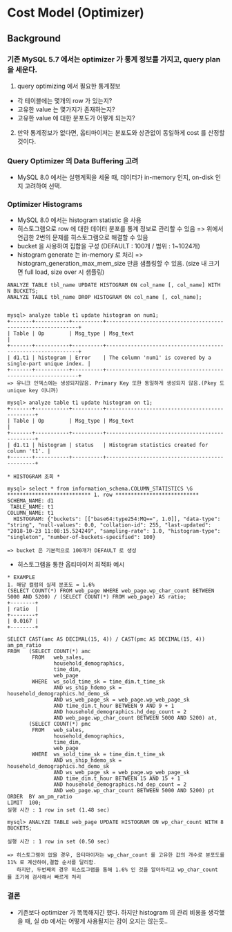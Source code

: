 # Cost Model (Optimizer)
## Background
### 기존 MySQL 5.7 에서는 optimizer 가 통계 정보를 가지고, query plan 을 세운다.
1. query optimizing 에서 필요한 통계정보
- 각 테이블에는 몇개의 row 가 있는지?
- 고유한 value 는 몇가지가 존재하는지?
- 고유한 value 에 대한 분포도가 어떻게 되는지?

2. 만약 통계정보가 없다면, 옵티마이저는 분포도와 상관없이 동일하게 cost 를 산정할 것이다.


### Query Optimizer 의 Data Buffering 고려
- MySQL 8.0 에서는 실행계획을 세울 때, 데이터가 in-memory 인지, on-disk 인지 고려하여 선택.

### Optimizer Histograms
- MySQL 8.0 에서는 histogram statistic 을 사용
- 히스토그램으로 row 에 대한 데이터 분포를 통계 정보로 관리할 수 있음 => 위에서 언급한 2번의 문제를 히스토그램으로 해결할 수 있음
- bucket 을 사용하여 집합을 구성 (DEFAULT : 100개 / 범위 : 1~1024개)
- histogram generate 는 in-memory 로 처리
  => histogram_generation_max_mem_size 만큼 샘플링할 수 있음. (size 내 크기면 full load, size over 시 샘플링)


```
ANALYZE TABLE tbl_name UPDATE HISTOGRAM ON col_name [, col_name] WITH N BUCKETS;
ANALYZE TABLE tbl_name DROP HISTOGRAM ON col_name [, col_name];


mysql> analyze table t1 update histogram on num1;
+-------+-----------+----------+-------------------------------------------------------------+
| Table | Op        | Msg_type | Msg_text                                                    |
+-------+-----------+----------+-------------------------------------------------------------+
| d1.t1 | histogram | Error    | The column 'num1' is covered by a single-part unique index. |
+-------+-----------+----------+-------------------------------------------------------------+
=> 유니크 인덱스에는 생성되지않음. Primary Key 또한 동일하게 생성되지 않음.(Pkey 도 unique key 이니까)

mysql> analyze table t1 update histogram on t1;
+-------+-----------+----------+-----------------------------------------------+
| Table | Op        | Msg_type | Msg_text                                      |
+-------+-----------+----------+-----------------------------------------------+
| d1.t1 | histogram | status   | Histogram statistics created for column 't1'. |
+-------+-----------+----------+-----------------------------------------------+

* HISTOGRAM 조회 *

mysql> select * from information_schema.COLUMN_STATISTICS \G
*************************** 1. row ***************************
SCHEMA_NAME: d1
 TABLE_NAME: t1
COLUMN_NAME: t1
  HISTOGRAM: {"buckets": [["base64:type254:MQ==", 1.0]], "data-type": "string", "null-values": 0.0, "collation-id": 255, "last-updated": "2018-10-23 11:08:15.524249", "sampling-rate": 1.0, "histogram-type": "singleton", "number-of-buckets-specified": 100}

=> bucket 은 기본적으로 100개가 DEFAULT 로 생성

```

- 히스토그램을 통한 옵티마이저 최적화 예시
```
* EXAMPLE
1. 해당 컬럼의 실제 분포도 = 1.6%
(SELECT COUNT(*) FROM web_page WHERE web_page.wp_char_count BETWEEN 5000 AND 5200) / (SELECT COUNT(*) FROM web_page) AS ratio;
+--------+
| ratio  |
+--------+
| 0.0167 |
+--------+

SELECT CAST(amc AS DECIMAL(15, 4)) / CAST(pmc AS DECIMAL(15, 4)) am_pm_ratio
FROM   (SELECT COUNT(*) amc
        FROM   web_sales,
               household_demographics,
               time_dim,
               web_page
        WHERE  ws_sold_time_sk = time_dim.t_time_sk
               AND ws_ship_hdemo_sk = household_demographics.hd_demo_sk
               AND ws_web_page_sk = web_page.wp_web_page_sk
               AND time_dim.t_hour BETWEEN 9 AND 9 + 1
               AND household_demographics.hd_dep_count = 2
               AND web_page.wp_char_count BETWEEN 5000 AND 5200) at,
       (SELECT COUNT(*) pmc
        FROM   web_sales,
               household_demographics,
               time_dim,
               web_page
        WHERE  ws_sold_time_sk = time_dim.t_time_sk
               AND ws_ship_hdemo_sk = household_demographics.hd_demo_sk
               AND ws_web_page_sk = web_page.wp_web_page_sk
               AND time_dim.t_hour BETWEEN 15 AND 15 + 1
               AND household_demographics.hd_dep_count = 2
               AND web_page.wp_char_count BETWEEN 5000 AND 5200) pt
ORDER  BY am_pm_ratio
LIMIT  100;
실행 시간 : 1 row in set (1.48 sec)

mysql> ANALYZE TABLE web_page UPDATE HISTOGRAM ON wp_char_count WITH 8 BUCKETS;

실행 시간 : 1 row in set (0.50 sec)

=> 히스토그램이 없을 경우, 옵티마이저는 wp_char_count 를 고유한 값의 개수로 분포도를 11% 로 계산하여,결합 순서를 달리함.
   하지만, 두번째의 경우 히스토그램을 통해 1.6% 인 것을 알아차리고 wp_char_count 를 조기에 검사해서 빠르게 처리
```


### 결론
- 기존보다 optimizer 가 똑똑해지긴 했다. 하지만 histogram 의 관리 비용을 생각했을 때, 실 db 에서는 어떻게 사용될지는 감이 오지는 않는듯..